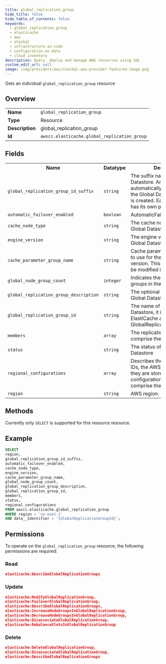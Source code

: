 ```yaml
---
title: global_replication_group
hide_title: false
hide_table_of_contents: false
keywords:
  - global_replication_group
  - elasticache
  - aws
  - stackql
  - infrastructure-as-code
  - configuration-as-data
  - cloud inventory
description: Query, deploy and manage AWS resources using SQL
custom_edit_url: null
image: /img/providers/aws/stackql-aws-provider-featured-image.png
---
```

Gets an individual <code>global_replication_group</code> resource

## Overview
<table><tbody>
<tr><td><b>Name</b></td><td><code>global_replication_group</code></td></tr>
<tr><td><b>Type</b></td><td>Resource</td></tr>
<tr><td><b>Description</b></td><td>global_replication_group</td></tr>
<tr><td><b>Id</b></td><td><code>awscc.elasticache.global_replication_group</code></td></tr>
</tbody></table>

## Fields
<table><tbody>
<tr><th>Name</th><th>Datatype</th><th>Description</th></tr>
<tr><td><code>global_replication_group_id_suffix</code></td><td><code>string</code></td><td>The suffix name of a Global Datastore. Amazon ElastiCache automatically applies a prefix to the Global Datastore ID when it is created. Each AWS Region has its own prefix. </td></tr>
<tr><td><code>automatic_failover_enabled</code></td><td><code>boolean</code></td><td>AutomaticFailoverEnabled</td></tr>
<tr><td><code>cache_node_type</code></td><td><code>string</code></td><td>The cache node type of the Global Datastore</td></tr>
<tr><td><code>engine_version</code></td><td><code>string</code></td><td>The engine version of the Global Datastore.</td></tr>
<tr><td><code>cache_parameter_group_name</code></td><td><code>string</code></td><td>Cache parameter group name to use for the new engine version. This parameter cannot be modified independently.</td></tr>
<tr><td><code>global_node_group_count</code></td><td><code>integer</code></td><td>Indicates the number of node groups in the Global Datastore.</td></tr>
<tr><td><code>global_replication_group_description</code></td><td><code>string</code></td><td>The optional description of the Global Datastore</td></tr>
<tr><td><code>global_replication_group_id</code></td><td><code>string</code></td><td>The name of the Global Datastore, it is generated by ElastiCache adding a prefix to GlobalReplicationGroupIdSuffix.</td></tr>
<tr><td><code>members</code></td><td><code>array</code></td><td>The replication groups that comprise the Global Datastore.</td></tr>
<tr><td><code>status</code></td><td><code>string</code></td><td>The status of the Global Datastore</td></tr>
<tr><td><code>regional_configurations</code></td><td><code>array</code></td><td>Describes the replication group IDs, the AWS regions where they are stored and the shard configuration for each that comprise the Global Datastore </td></tr>
<tr><td><code>region</code></td><td><code>string</code></td><td>AWS region.</td></tr>

</tbody></table>

## Methods
Currently only <code>SELECT</code> is supported for this resource resource.

## Example
```sql
SELECT
region,
global_replication_group_id_suffix,
automatic_failover_enabled,
cache_node_type,
engine_version,
cache_parameter_group_name,
global_node_group_count,
global_replication_group_description,
global_replication_group_id,
members,
status,
regional_configurations
FROM awscc.elasticache.global_replication_group
WHERE region = 'us-east-1'
AND data__Identifier = '{GlobalReplicationGroupId}';
```

## Permissions

To operate on the <code>global_replication_group</code> resource, the following permissions are required:

### Read
```json
elasticache:DescribeGlobalReplicationGroups
```

### Update
```json
elasticache:ModifyGlobalReplicationGroup,
elasticache:FailoverGlobalReplicationGroup,
elasticache:DescribeGlobalReplicationGroups,
elasticache:IncreaseNodeGroupsInGlobalReplicationGroup,
elasticache:DecreaseNodeGroupsInGlobalReplicationGroup,
elasticache:DisassociateGlobalReplicationGroup,
elasticache:RebalanceSlotsInGlobalReplicationGroup
```

### Delete
```json
elasticache:DeleteGlobalReplicationGroup,
elasticache:DisassociateGlobalReplicationGroup,
elasticache:DescribeGlobalReplicationGroups
```

